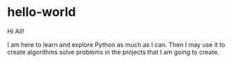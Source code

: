 # hello-world

Hi All!

I am here to learn and explore Python as much as I can.
Then I may use it to create algorithms solve problems in the projects that I am going to create.

